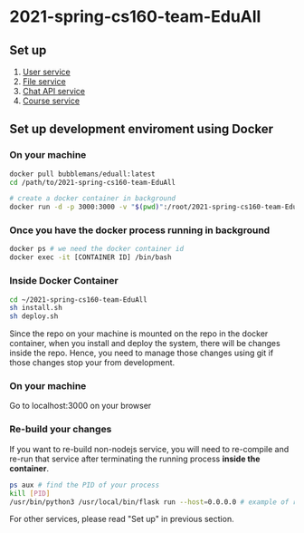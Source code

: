 # 2021-spring-cs160-team-EduAll

## Set up
1. [User service](https://github.com/bubblemans/2021-spring-cs160-team-EduAll/blob/main/backend/springCrudAPI/README.md)
2. [File service](https://github.com/bubblemans/2021-spring-cs160-team-EduAll/tree/main/backend/file)
3. [Chat API service](https://github.com/bubblemans/2021-spring-cs160-team-EduAll/tree/main/backend/chat-api)
4. [Course service](https://github.com/bubblemans/2021-spring-cs160-team-EduAll/tree/main/backend/course)

## Set up development enviroment using Docker

### On your machine
```bash
docker pull bubblemans/eduall:latest
cd /path/to/2021-spring-cs160-team-EduAll

# create a docker container in background
docker run -d -p 3000:3000 -v "$(pwd)":/root/2021-spring-cs160-team-EduAll -it bubblemans/eduall /bin/bash
```

### Once you have the docker process running in background
```bash
docker ps # we need the docker container id
docker exec -it [CONTAINER ID] /bin/bash
```

### Inside Docker Container
```bash
cd ~/2021-spring-cs160-team-EduAll
sh install.sh
sh deploy.sh
```
Since the repo on your machine is mounted on the repo in the docker container, when you install and deploy the system, there will be changes inside the repo. Hence, you need to manage those changes using git if those changes stop your from development.

### On your machine
Go to localhost:3000 on your browser

### Re-build your changes
If you want to re-build non-nodejs service, you will need to re-compile and re-run that service after terminating the running process **inside the container**.
```bash
ps aux # find the PID of your process
kill [PID]
/usr/bin/python3 /usr/local/bin/flask run --host=0.0.0.0 # example of re-building file service
```
For other services, please read "Set up" in previous section.